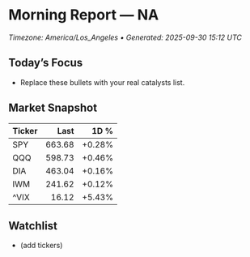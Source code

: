 # Morning Report — NA
_Timezone: America/Los_Angeles • Generated: 2025-09-30 15:12 UTC_

## Today’s Focus
- Replace these bullets with your real catalysts list.

## Market Snapshot
| Ticker | Last | 1D % |
|---|---:|---:|
| SPY | 663.68 | +0.28% |
| QQQ | 598.73 | +0.46% |
| DIA | 463.04 | +0.16% |
| IWM | 241.62 | +0.12% |
| ^VIX | 16.12 | +5.43% |

## Watchlist
- (add tickers)
